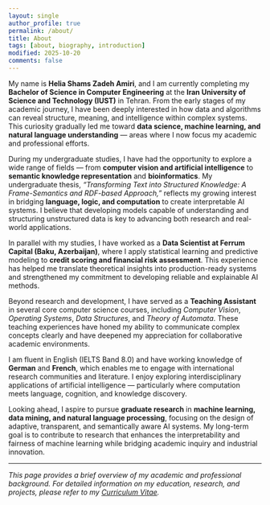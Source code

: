 ```yaml
---
layout: single
author_profile: true
permalink: /about/
title: About
tags: [about, biography, introduction]
modified: 2025-10-20
comments: false
---
```


My name is **Helia Shams Zadeh Amiri**, and I am currently completing my **Bachelor of Science in Computer Engineering** at the **Iran University of Science and Technology (IUST)** in Tehran. From the early stages of my academic journey, I have been deeply interested in how data and algorithms can reveal structure, meaning, and intelligence within complex systems. This curiosity gradually led me toward **data science, machine learning, and natural language understanding** — areas where I now focus my academic and professional efforts.

During my undergraduate studies, I have had the opportunity to explore a wide range of fields — from **computer vision and artificial intelligence** to **semantic knowledge representation** and **bioinformatics**. My undergraduate thesis, *“Transforming Text into Structured Knowledge: A Frame-Semantics and RDF-based Approach,”* reflects my growing interest in bridging **language, logic, and computation** to create interpretable AI systems. I believe that developing models capable of understanding and structuring unstructured data is key to advancing both research and real-world applications.

In parallel with my studies, I have worked as a **Data Scientist at Ferrum Capital (Baku, Azerbaijan)**, where I apply statistical learning and predictive modeling to **credit scoring and financial risk assessment**. This experience has helped me translate theoretical insights into production-ready systems and strengthened my commitment to developing reliable and explainable AI methods.  

Beyond research and development, I have served as a **Teaching Assistant** in several core computer science courses, including *Computer Vision*, *Operating Systems*, *Data Structures*, and *Theory of Automata*. These teaching experiences have honed my ability to communicate complex concepts clearly and have deepened my appreciation for collaborative academic environments.

I am fluent in English (IELTS Band 8.0) and have working knowledge of **German** and **French**, which enables me to engage with international research communities and literature. I enjoy exploring interdisciplinary applications of artificial intelligence — particularly where computation meets language, cognition, and knowledge discovery.

Looking ahead, I aspire to pursue **graduate research** in **machine learning, data mining, and natural language processing**, focusing on the design of adaptive, transparent, and semantically aware AI systems. My long-term goal is to contribute to research that enhances the interpretability and fairness of machine learning while bridging academic inquiry and industrial innovation.

---

*This page provides a brief overview of my academic and professional background. For detailed information on my education, research, and projects, please refer to my [Curriculum Vitae](/cv/).*
